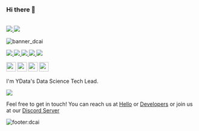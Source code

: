 ### Hi there 👋

<br>

<!-- LinkedIn-->
<a href="https://www.linkedin.com/in/vascoalramos">
    <img src="https://img.shields.io/badge/linkedin-%230077B5.svg?style=for-the-badge&logo=linkedin" />
</a>
<!-- Twitter-->
<a href="https://twitter.com/vascoalramos">
    <img src="https://img.shields.io/badge/Twitter-1DA1F2?style=for-the-badge&logo=twitter&logoColor=white" />
</a>

![banner_dcai](https://assets.ydata.ai/dcai/banner.png)
<!-- Discord-->
<a href="https://discord.gg/mw7xjJ7b7s">
    <img src="https://img.shields.io/badge/Discord-7289DA?style=for-the-badge&logo=discord&logoColor=white" />
</a>
<!-- Youtube-->
<a href="https://www.youtube.com/channel/UC9kgR_2mkvnve73mTtAR6Jg">
    <img src="https://img.shields.io/badge/YouTube-FF0000?style=for-the-badge&logo=youtube&logoColor=white" />
</a>
<!-- YData Profiling-->
<a href="https://github.com/ydataai/pandas-profiling">
    <img src="https://img.shields.io/badge/ydata%20profiling-%23121011.svg?style=for-the-badge&logo=github&logoColor=white" />
</a>
<!-- YData Synthetic-->
<a href="https://github.com/ydataai/ydata-synthetic">
    <img src="https://img.shields.io/badge/ydata%20synthetic-%23121011.svg?style=for-the-badge&logo=github&logoColor=white" />
</a>
<!-- YData Quality-->
<a href="https://github.com/ydataai/ydata-quality">
    <img src="https://img.shields.io/badge/ydata%20quality-%23121011.svg?style=for-the-badge&logo=github&logoColor=white" />
</a>

<a href="https://www.linkedin.com/company/data-centric-ai-community/"><img height="25" src="https://assets.ydata.ai/external/ld.png"/></a>
<a href="https://twitter.com/YData_ai"><img height="25" src="https://assets.ydata.ai/external/tw.png"/></a>
<a href="https://datacentricai.community"><img height="25" src="https://assets.ydata.ai/dcai/logo.png"/></a>
<a href="https://ydata.ai"><img height="25" src="https://assets.ydata.ai/logo_notext_nbg.png"/></a>

I'm YData's Data Science Tech Lead.

[![](https://github-readme-stats.vercel.app/api?username=vascoalramos&count_private=true&show_icons=true&theme=tokyonight)](https://github.com/vascoalramos)

Feel free to get in touch! You can reach us at [Hello](mailto:hello@ydata.ai) or [Developers](mailto:developers@ydata.ai) or join us at our [Discord Server](https://discord.gg/mw7xjJ7b7s)

![footer:dcai](https://assets.ydata.ai/dcai/footer.png)

<!--
**portellaa/portellaa** is a ✨ _special_ ✨ repository because its `README.md` (this file) appears on your GitHub profile.

Here are some ideas to get you started:

- 🔭 I’m currently working on ...
- 🌱 I’m currently learning ...
- 👯 I’m looking to collaborate on ...
- 🤔 I’m looking for help with ...
- 💬 Ask me about ...
- 📫 How to reach me: ...
- 😄 Pronouns: ...
- ⚡ Fun fact: ...
-->
